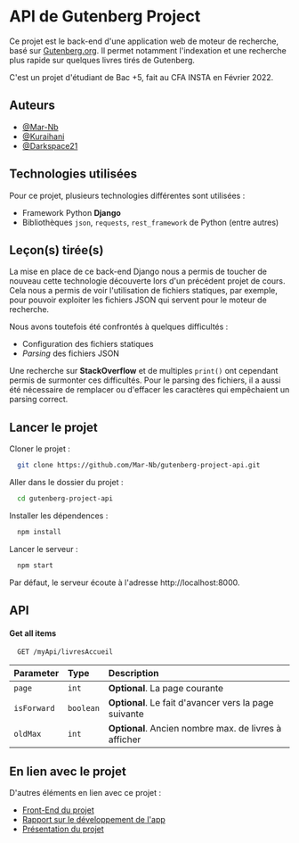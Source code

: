 
# API de Gutenberg Project

Ce projet est le back-end d'une application web de moteur de recherche, basé sur [Gutenberg.org](https://gutenberg.org). Il permet notamment l'indexation et une recherche plus rapide sur quelques livres tirés de Gutenberg.

C'est un projet d'étudiant de Bac +5, fait au CFA INSTA en Février 2022.
## Auteurs

- [@Mar-Nb](https://github.com/Mar-Nb)
- [@Kuraihani](https://github.com/Kuraihani)
- [@Darkspace21](https://github.com/Darkspace21)

## Technologies utilisées

Pour ce projet, plusieurs technologies différentes sont utilisées :

* Framework Python **Django**
* Bibliothèques `json`, `requests`, `rest_framework` de Python (entre autres)

## Leçon(s) tirée(s)

La mise en place de ce back-end Django nous a permis de toucher de nouveau cette technologie découverte lors d'un précédent projet de cours. Cela nous a permis de voir l'utilisation de fichiers statiques, par exemple, pour pouvoir exploiter les fichiers JSON qui servent pour le moteur de recherche.

Nous avons toutefois été confrontés à quelques difficultés :

* Configuration des fichiers statiques
* *Parsing* des fichiers JSON

Une recherche sur **StackOverflow** et de multiples `print()` ont cependant permis de surmonter ces difficultés. Pour le parsing des fichiers, il a aussi été nécessaire de remplacer ou d'effacer les caractères qui empêchaient un parsing correct.

## Lancer le projet

Cloner le projet :

```bash
  git clone https://github.com/Mar-Nb/gutenberg-project-api.git
```

Aller dans le dossier du projet :

```bash
  cd gutenberg-project-api
```

Installer les dépendences :

```bash
  npm install
```

Lancer le serveur :

```bash
  npm start
```

Par défaut, le serveur écoute à l'adresse http://localhost:8000.

## API

#### Get all items

```http
  GET /myApi/livresAccueil
```

| Parameter | Type     | Description                |
| :-------- | :------- | :------------------------- |
| `page` | `int` | **Optional**. La page courante |
| `isForward` | `boolean` | **Optional**. Le fait d'avancer vers la page suivante |
| `oldMax` | `int` | **Optional**. Ancien nombre max. de livres à afficher |


## En lien avec le projet

D'autres éléments en lien avec ce projet :

* [Front-End du projet](https://github.com/Kuraihani/GutenbergProject)
* [Rapport sur le développement de l'app](https://docs.google.com/document/d/1MXduRu2FFVqrqvTKN77Ns2Z7KbDmHeEulD1jMt_Qm0M/edit?usp=sharing)
* [Présentation du projet](https://docs.google.com/presentation/d/1WjbyExNHYzi3xzZsGLBNqcRQeA45QLeMRCVBYQMbeaQ/edit?usp=sharing)
